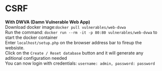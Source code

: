 # CSRF 
**With DWVA (Damn Vulnerable Web App)**<br>
Download docker image:`docker pull vulnerables/web-dvwa`<br>
Run the command: `docker run --rm -it -p 80:80 vulnerables/web-dvwa` to start the docker container<br>
Enter `localhost/setup.php` on the browser address bar to fireup the websiste.<br>
Click on the `Create / Reset database` button and it will generate any aditional configuration needed<br>
You can now login with credentials: `username: admin, password: password`
